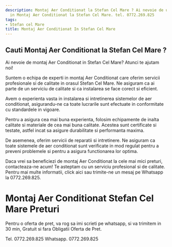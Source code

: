 ```yaml
---
description: Montaj Aer Conditionat la Stefan Cel Mare ? Ai nevoie de un profesionist
  in Montaj Aer Conditionat la Stefan Cel Mare. tel. 0772.269.825
tags:
- Stefan cel Mare
title: Montaj Aer Conditionat In Stefan Cel Mare
---
```



## Cauti Montaj Aer Conditionat la Stefan Cel Mare ?

Ai nevoie de montaj Aer Conditionat in Stefan Cel Mare? Atunci te ajutam noi!

Suntem o echipa de experti in montaj Aer Conditionat care oferim servicii profesionale si de calitate in orasul Stefan Cel Mare. Ne asiguram ca ai parte de un serviciu de calitate si ca instalarea se face corect si eficient. 

Avem o experienta vasta in instalarea si intretinerea sistemelor de aer conditionat, asigurandu-ne ca toate lucrarile sunt efectuate in conformitate cu standardele in vigoare.

Pentru a asigura cea mai buna experienta, folosim echipamente de inalta calitate si materiale de cea mai buna calitate. Acestea sunt certificate si testate, astfel incat sa asigure durabilitate si performanta maxima.

De asemenea, oferim servicii de reparatii si intretinere. Ne asiguram ca toate sistemele de aer conditionat sunt verificate in mod regulat pentru a preveni problemele si pentru a asigura functionarea lor optima.

Daca vrei sa beneficiezi de montaj Aer Conditionat la cele mai mici preturi, contacteaza-ne acum! Te asteptam cu un serviciu profesional si de calitate. Pentru mai multe informatii, click aici sau trimite-ne un mesaj pe Whatsapp la 0772.269.825.

# Montaj Aer Conditionat Stefan Cel Mare Preturi
Pentru o oferta de pret, va rog sa imi scrieti pe whatsapp, si va trimitem in 30 min, Gratuit si fara Obligatii Oferta de Pret.

Tel. 0772.269.825
Whatsapp. 0772.269.825